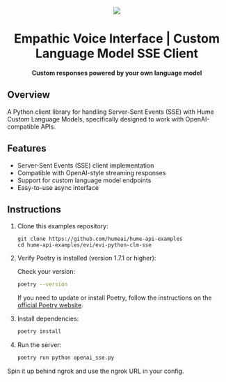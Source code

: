 <div align="center">
  <img src="https://storage.googleapis.com/hume-public-logos/hume/hume-banner.png">
  <h1>Empathic Voice Interface | Custom Language Model SSE Client</h1>
  <p>
    <strong>Custom responses powered by your own language model</strong>
  </p>
</div>

## Overview

A Python client library for handling Server-Sent Events (SSE) with Hume Custom Language Models, specifically designed to work with OpenAI-compatible APIs.

## Features

- Server-Sent Events (SSE) client implementation
- Compatible with OpenAI-style streaming responses
- Support for custom language model endpoints
- Easy-to-use async interface

## Instructions

1. Clone this examples repository:

   ```shell
   git clone https://github.com/humeai/hume-api-examples
   cd hume-api-examples/evi/evi-python-clm-sse
   ```

2. Verify Poetry is installed (version 1.7.1 or higher):

   Check your version:

   ```sh
   poetry --version
   ```

   If you need to update or install Poetry, follow the instructions on the [official Poetry website](https://python-poetry.org/).

3. Install dependencies:

   ```sh
   poetry install
   ```

4. Run the server:
   ```sh
   poetry run python openai_sse.py
   ```

Spin it up behind ngrok and use the ngrok URL in your config.
